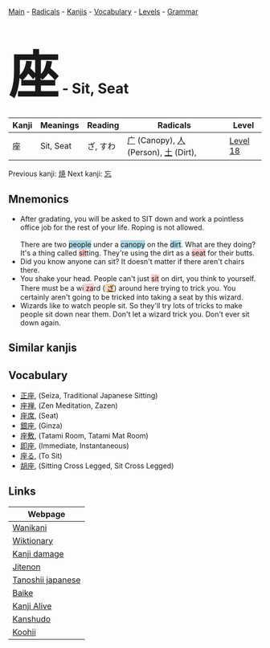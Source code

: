 <style> bigfont {font-size: 100px}</style>
[Main](../README.md) -
[Radicals](../radicals.md) -
[Kanjis](../kanjis.md) -
[Vocabulary](../vocabulary.md) -
[Levels](../levels.md) -
[Grammar](../grammar.md)
# <bigfont> 座</bigfont> - Sit, Seat 

| Kanji | Meanings | Reading | Radicals | Level |
| --- | --- | --- | --- | --- |
| 座 | Sit, Seat | ざ, すわ | [广](../radicals/广.md) (Canopy), [人](../radicals/人.md) (Person), [土](../radicals/土.md) (Dirt),  | [Level 18](../levels/wk_level18.md) |

Previous kanji: [焼](焼.md) Next kanji: [忘](忘.md) 

## Mnemonics
 * After gradating, you will be asked to SIT down and work a pointless office job for the rest of your life. Roping is not allowed.<br><br>There are two <span style="background-color:#ADD8E6"> people</span> under a <span style="background-color:#ADD8E6"> canopy</span> on the <span style="background-color:#ADD8E6"> dirt</span>. What are they doing? It's a thing called <span style="background-color:#ffcccb"> sit</span>ting. They're using the dirt as a <span style="background-color:#ffcccb"> seat</span> for their butts.
* Did you know anyone can sit? It doesn't matter if there aren't chairs there.
* You shake your head. People can't just <span style="background-color:#ffcccb"> sit</span> on dirt, you think to yourself. There must be a wi<span style="background-color:#ffcccb"> za</span>rd (<span style="background-color:#fed8b1"> [ざ](https://jisho.org/search/ざ)</span>) around here trying to trick you. You certainly aren't going to be tricked into taking a seat by this wizard.
* Wizards like to watch people sit. So they'll try lots of tricks to make people sit down near them. Don't let a wizard trick you. Don't ever sit down again.


## Similar kanjis
 


## Vocabulary
 * [正座](../vocabulary/座.md), (Seiza, Traditional Japanese Sitting)
* [座禅](../vocabulary/座.md), (Zen Meditation, Zazen)
* [座席](../vocabulary/座.md), (Seat)
* [銀座](../vocabulary/座.md), (Ginza)
* [座敷](../vocabulary/座.md), (Tatami Room, Tatami Mat Room)
* [即座](../vocabulary/座.md), (Immediate, Instantaneous)
* [座る](../vocabulary/座.md), (To Sit)
* [胡座](../vocabulary/座.md), (Sitting Cross Legged, Sit Cross Legged)



## Links 

| Webpage |
| --- |
| [Wanikani          ](https://www.wanikani.com/kanji/座) |
| [Wiktionary        ](https://en.wiktionary.org/wiki/座) |
| [Kanji damage      ](http://www.kanjidamage.com/kanji/search?utf8=✓&q=座) |
| [Jitenon           ](https://jitenon.com/kanji/座) |
| [Tanoshii japanese ](https://www.tanoshiijapanese.com/dictionary/kanji.cfm?k=座) |
| [Baike             ](https://baike.baidu.com/item/座) |
| [Kanji Alive       ](https://app.kanjialive.com/座) |
| [Kanshudo          ](https://www.kanshudo.com/searchmn?q=座) |
| [Koohii            ](https://kanji.koohii.com/study/kanji/座) |
